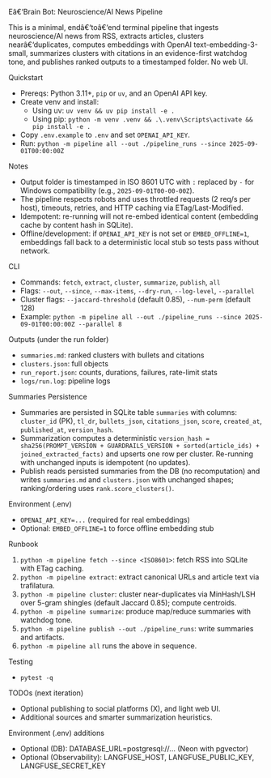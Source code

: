 ﻿Eâ€‘Brain Bot: Neuroscience/AI News Pipeline

This is a minimal, endâ€‘toâ€‘end terminal pipeline that ingests neuroscience/AI news from RSS, extracts articles, clusters nearâ€‘duplicates, computes embeddings with OpenAI text-embedding-3-small, summarizes clusters with citations in an evidence-first watchdog tone, and publishes ranked outputs to a timestamped folder. No web UI.

Quickstart

- Prereqs: Python 3.11+, `pip` or `uv`, and an OpenAI API key.
- Create venv and install:
  - Using uv: `uv venv && uv pip install -e .`
  - Using pip: `python -m venv .venv && .\.venv\Scripts\activate && pip install -e .`
- Copy `.env.example` to `.env` and set `OPENAI_API_KEY`.
- Run: `python -m pipeline all --out ./pipeline_runs --since 2025-09-01T00:00:00Z`

Notes

- Output folder is timestamped in ISO 8601 UTC with `:` replaced by `-` for Windows compatibility (e.g., `2025-09-01T00-00-00Z`).
- The pipeline respects robots and uses throttled requests (2 req/s per host), timeouts, retries, and HTTP caching via ETag/Last-Modified.
- Idempotent: re-running will not re-embed identical content (embedding cache by content hash in SQLite).
- Offline/development: if `OPENAI_API_KEY` is not set or `EMBED_OFFLINE=1`, embeddings fall back to a deterministic local stub so tests pass without network.

CLI

- Commands: `fetch`, `extract`, `cluster`, `summarize`, `publish`, `all`
- Flags: `--out`, `--since`, `--max-items`, `--dry-run`, `--log-level`, `--parallel`
- Cluster flags: `--jaccard-threshold` (default 0.85), `--num-perm` (default 128)
- Example: `python -m pipeline all --out ./pipeline_runs --since 2025-09-01T00:00:00Z --parallel 8`

Outputs (under the run folder)

- `summaries.md`: ranked clusters with bullets and citations
- `clusters.json`: full objects
- `run_report.json`: counts, durations, failures, rate-limit stats
- `logs/run.log`: pipeline logs

Summaries Persistence

- Summaries are persisted in SQLite table `summaries` with columns: `cluster_id` (PK), `tl_dr`, `bullets_json`, `citations_json`, `score`, `created_at`, `published_at`, `version_hash`.
- Summarization computes a deterministic `version_hash = sha256(PROMPT_VERSION + GUARDRAILS_VERSION + sorted(article_ids) + joined_extracted_facts)` and upserts one row per cluster. Re-running with unchanged inputs is idempotent (no updates).
- Publish reads persisted summaries from the DB (no recomputation) and writes `summaries.md` and `clusters.json` with unchanged shapes; ranking/ordering uses `rank.score_clusters()`.

Environment (.env)

- `OPENAI_API_KEY=...` (required for real embeddings)
- Optional: `EMBED_OFFLINE=1` to force offline embedding stub

Runbook

1) `python -m pipeline fetch --since <ISO8601>`: fetch RSS into SQLite with ETag caching.
2) `python -m pipeline extract`: extract canonical URLs and article text via trafilatura.
3) `python -m pipeline cluster`: cluster near-duplicates via MinHash/LSH over 5-gram shingles (default Jaccard 0.85); compute centroids.
4) `python -m pipeline summarize`: produce map/reduce summaries with watchdog tone.
5) `python -m pipeline publish --out ./pipeline_runs`: write summaries and artifacts.
6) `python -m pipeline all` runs the above in sequence.

Testing

- `pytest -q`

TODOs (next iteration)

- Optional publishing to social platforms (X), and light web UI.
- Additional sources and smarter summarization heuristics.


Environment (.env) additions

- Optional (DB): DATABASE_URL=postgresql://... (Neon with pgvector)
- Optional (Observability): LANGFUSE_HOST, LANGFUSE_PUBLIC_KEY, LANGFUSE_SECRET_KEY


